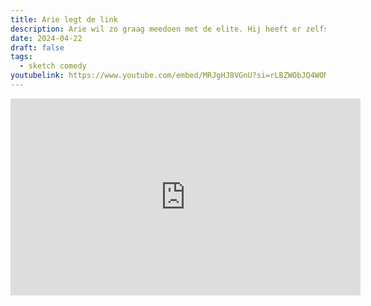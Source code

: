 ```yaml
---
title: Arie legt de link
description: Arie wil zo graag meedoen met de elite. Hij heeft er zelfs een boek over geschreven.
date: 2024-04-22
draft: false
tags:
  - sketch comedy
youtubelink: https://www.youtube.com/embed/MRJgHJ8VGnU?si=rLBZWObJQ4WONu4p
---
```


<iframe width="560" height="315" src="https://www.youtube.com/embed/MRJgHJ8VGnU?si=rLBZWObJQ4WONu4p" title="YouTube video player" frameborder="0" allow="accelerometer; autoplay; clipboard-write; encrypted-media; gyroscope; picture-in-picture; web-share" allowfullscreen></iframe>
